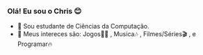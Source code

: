 ### Olá! Eu sou o Chris 😊

- 🌱 Sou estudante de Ciências da Computação.
- 🤩 Meus intereces são: Jogos🎲🏹 , Musica🎶 , Filmes/Séries🎬 , e Programar🔥


